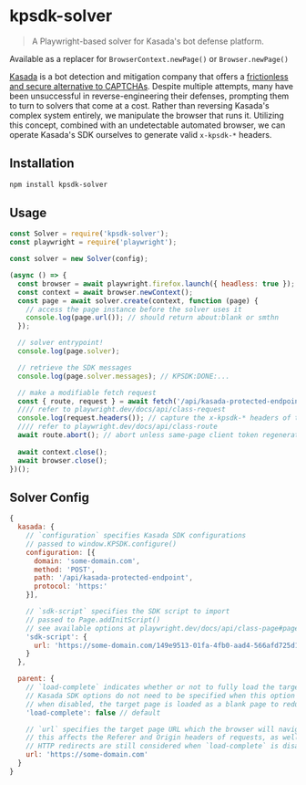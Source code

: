 # kpsdk-solver
> A Playwright-based solver for Kasada's bot defense platform.

Available as a replacer for `BrowserContext.newPage()` or `Browser.newPage()`

[Kasada](https://www.kasada.io/) is a bot detection and mitigation company that offers a [frictionless and secure alternative to CAPTCHAs](https://www.kasada.io/captcha-alternative/). Despite multiple attempts, many have been unsuccessful in reverse-engineering their defenses, prompting them to turn to solvers that come at a cost. Rather than reversing Kasada's complex system entirely, we manipulate the browser that runs it. Utilizing this concept, combined with an undetectable automated browser, we can operate Kasada's SDK ourselves to generate valid `x-kpsdk-*` headers.

## Installation
```sh
npm install kpsdk-solver
```

## Usage
```js
const Solver = require('kpsdk-solver');
const playwright = require('playwright');

const solver = new Solver(config);

(async () => {
  const browser = await playwright.firefox.launch({ headless: true });
  const context = await browser.newContext();
  const page = await solver.create(context, function (page) {
    // access the page instance before the solver uses it
    console.log(page.url()); // should return about:blank or smthn
  });

  // solver entrypoint!
  console.log(page.solver);

  // retrieve the SDK messages
  console.log(page.solver.messages); // KPSDK:DONE:...

  // make a modifiable fetch request
  const { route, request } = await fetch('/api/kasada-protected-endpoint');
  //// refer to playwright.dev/docs/api/class-request
  console.log(request.headers()); // capture the x-kpsdk-* headers of that request
  //// refer to playwright.dev/docs/api/class-route
  await route.abort(); // abort unless same-page client token regeneration should be used
  
  await context.close();
  await browser.close();
})();
```

## Solver Config
```js
{
  kasada: {
    // `configuration` specifies Kasada SDK configurations
    // passed to window.KPSDK.configure()
    configuration: [{
      domain: 'some-domain.com',
      method: 'POST',
      path: '/api/kasada-protected-endpoint',
      protocol: 'https:'
    }],

    // `sdk-script` specifies the SDK script to import
    // passed to Page.addInitScript()
    // see available options at playwright.dev/docs/api/class-page#page-add-init-script-option-script
    'sdk-script': {
      url: 'https://some-domain.com/149e9513-01fa-4fb0-aad4-566afd725d1b/2d206a39-8ed7-437e-a3be-862e0f06eea3/p.js'
    }
  },

  parent: {
    // `load-complete` indicates whether or not to fully load the target page
    // Kasada SDK options do not need to be specified when this option is enabled
    // when disabled, the target page is loaded as a blank page to reduce loading latency
    'load-complete': false // default

    // `url` specifies the target page URL which the browser will navigate to
    // this affects the Referer and Origin headers of requests, as well as other origin-dependant browser properties
    // HTTP redirects are still considered when `load-complete` is disabled
    url: 'https://some-domain.com'
  }
}
```
